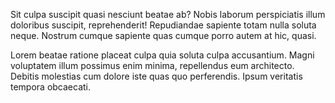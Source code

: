 Sit culpa suscipit quasi nesciunt beatae ab? Nobis laborum perspiciatis illum doloribus suscipit, reprehenderit! Repudiandae sapiente totam nulla soluta neque. Nostrum cumque sapiente quas cumque porro autem at hic, quasi.

Lorem beatae ratione placeat culpa quia soluta culpa accusantium. Magni voluptatem illum possimus enim minima, repellendus eum architecto. Debitis molestias cum dolore iste quas quo perferendis. Ipsum veritatis tempora obcaecati.
